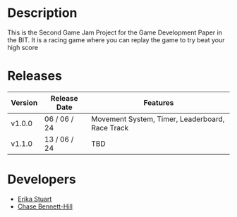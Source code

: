 # Description 
This is the Second Game Jam Project for the Game Development Paper in the BIT.
It is a racing game where you can replay the game to try beat your high score
# Releases
| Version | Release Date | Features |
|---------|-------------|---------------|
| v1.0.0 | 06 / 06 / 24 | Movement System, Timer, Leaderboard, Race Track | 
| v1.1.0 | 13 / 06 / 24 | TBD |

# Developers
- [Erika Stuart](https://github.com/erokasyuart) 
- [Chase Bennett-Hill](https://github.com/ChaseBENNC9)
